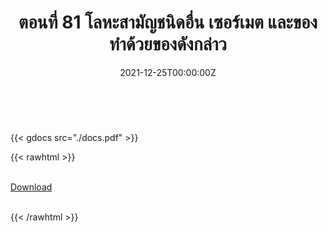﻿---
linktitle: 81  โลหะสามัญชนิดอื่น เซอร์เมต และของทำด้วยของดังกล่าว

title:  ตอนที่ 81  โลหะสามัญชนิดอื่น เซอร์เมต และของทำด้วยของดังกล่าว
date: "2021-12-25T00:00:00Z"
lastmod: "2021-12-25T00:00:00Z"
draft: false
toc: false 
type: series 
categories: ["พิกัดศุลกากร"]
tags: ["รหัสสถิติ"]
authors: ["admin"]
menu:
  ts_2022:
    parent: รหัสสถิติสินค้า ฉบับปี 2565
    weight: 77

weight: 77
---

<br>

{{< gdocs src="./docs.pdf" >}}


{{< rawhtml >}}
<br>

<br>
<div class="article-tags">
<a class="badge badge-danger" href="./docs.pdf" target="_blank" id="download_files_new">Download</a>

</div>
<br>

{{< /rawhtml >}}
